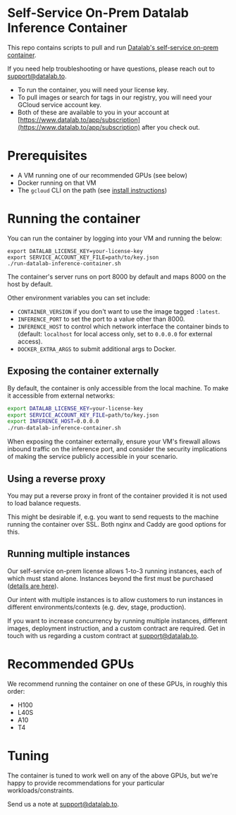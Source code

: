 # Self-Service On-Prem Datalab Inference Container

This repo contains scripts to pull and run [Datalab's self-service on-prem container](https://documentation.datalab.to/docs/on-prem/self-serve/overview).

If you need help troubleshooting or have questions, please reach out to [support@datalab.to](mailto:support@datalab.to).

- To run the container, you will need your license key.
- To pull images or search for tags in our registry, you will need your GCloud service account key.
- Both of these are available to you in your account at [https://www.datalab.to/app/subscription](https://www.datalab.to/app/subscription) after you check out.

# Prerequisites

- A VM running one of our recommended GPUs (see below)
- Docker running on that VM
- The `gcloud` CLI on the path (see [install instructions](https://cloud.google.com/sdk/docs/install))

# Running the container

You can run the container by logging into your VM and running the below:

```
export DATALAB_LICENSE_KEY=your-license-key
export SERVICE_ACCOUNT_KEY_FILE=path/to/key.json
./run-datalab-inference-container.sh
```

The container's server runs on port 8000 by default and maps 8000 on the host by default.

Other environment variables you can set include:

- `CONTAINER_VERSION` if you don't want to use the image tagged `:latest`.
- `INFERENCE_PORT` to set the port to a value other than 8000.
- `INFERENCE_HOST` to control which network interface the container binds to (default: `localhost` for local access only, set to `0.0.0.0` for external access).
- `DOCKER_EXTRA_ARGS` to submit additional args to Docker.

## Exposing the container externally

By default, the container is only accessible from the local machine. To make it accessible from external networks:

```bash
export DATALAB_LICENSE_KEY=your-license-key
export SERVICE_ACCOUNT_KEY_FILE=path/to/key.json
export INFERENCE_HOST=0.0.0.0
./run-datalab-inference-container.sh
```

When exposing the container externally, ensure your VM's firewall allows inbound traffic on the inference port, and consider the security implications of making the service publicly accessible in your scenario.

## Using a reverse proxy

You may put a reverse proxy in front of the container provided it is not used to load balance requests.

This might be desirable if, e.g. you want to send requests to the machine running the container over SSL. Both nginx and Caddy are good options for this.

## Running multiple instances

Our self-service on-prem license allows 1-to-3 running instances, each of which must stand alone. Instances beyond the first must be purchased ([details are here](https://documentation.datalab.to/docs/on-prem/self-serve/overview)).

Our intent with multiple instances is to allow customers to run instances in different environments/contexts (e.g. dev, stage, production).

If you want to increase concurrency by running multiple instances, different images, deployment instruction, and a custom contract are required. Get in touch with us regarding a custom contract at [support@datalab.to](mailto:support@datalab.to).

# Recommended GPUs

We recommend running the container on one of these GPUs, in roughly this order:

- H100
- L40S
- A10
- T4

# Tuning

The container is tuned to work well on any of the above GPUs, but we're happy to provide recommendations for your particular workloads/constraints.

Send us a note at [support@datalab.to](mailto:support@datalab.to).

